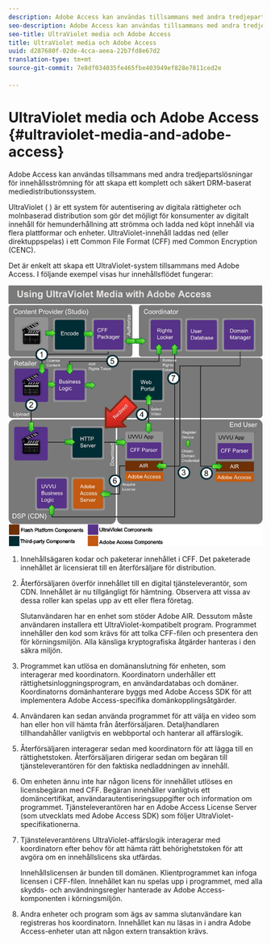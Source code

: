 ```yaml
---
description: Adobe Access kan användas tillsammans med andra tredjepartslösningar för innehållsströmning för att skapa ett komplett och säkert DRM-baserat mediedistributionssystem.
seo-description: Adobe Access kan användas tillsammans med andra tredjepartslösningar för innehållsströmning för att skapa ett komplett och säkert DRM-baserat mediedistributionssystem.
seo-title: UltraViolet media och Adobe Access
title: UltraViolet media och Adobe Access
uuid: d287680f-02de-4cca-aeea-22b7fd8e67d2
translation-type: tm+mt
source-git-commit: 7e8df034035fe465fbe403949ef828e7811ced2e

---
```



# UltraViolet media och Adobe Access {#ultraviolet-media-and-adobe-access}

Adobe Access kan användas tillsammans med andra tredjepartslösningar för innehållsströmning för att skapa ett komplett och säkert DRM-baserat mediedistributionssystem.

UltraViolet ( [](https://www.uvvu.com/)) är ett system för autentisering av digitala rättigheter och molnbaserad distribution som gör det möjligt för konsumenter av digitalt innehåll för hemunderhållning att strömma och ladda ned köpt innehåll via flera plattformar och enheter. UltraViolet-innehåll laddas ned (eller direktuppspelas) i ett Common File Format (CFF) med Common Encryption (CENC).

Det är enkelt att skapa ett UltraViolet-system tillsammans med Adobe Access. I följande exempel visas hur innehållsflödet fungerar:

<!--<a id="fig_cxy_dc2_44"></a>-->

![](assets/AdobeUV_web.png)

1. Innehållsägaren kodar och paketerar innehållet i CFF. Det paketerade innehållet är licensierat till en återförsäljare för distribution.
1. Återförsäljaren överför innehållet till en digital tjänsteleverantör, som CDN. Innehållet är nu tillgängligt för hämtning. Observera att vissa av dessa roller kan spelas upp av ett eller flera företag.

   Slutanvändaren har en enhet som stöder Adobe AIR. Dessutom måste användaren installera ett UltraViolet-kompatibelt program. Programmet innehåller den kod som krävs för att tolka CFF-filen och presentera den för körningsmiljön. Alla känsliga kryptografiska åtgärder hanteras i den säkra miljön.
1. Programmet kan utlösa en domänanslutning för enheten, som interagerar med koordinatorn. Koordinatorn underhåller ett rättighetsinloggningsprogram, en användardatabas och domäner. Koordinatorns domänhanterare byggs med Adobe Access SDK för att implementera Adobe Access-specifika domänkopplingsåtgärder.
1. Användaren kan sedan använda programmet för att välja en video som han eller hon vill hämta från återförsäljaren. Detaljhandlaren tillhandahåller vanligtvis en webbportal och hanterar all affärslogik.
1. Återförsäljaren interagerar sedan med koordinatorn för att lägga till en rättighetstoken. Återförsäljaren dirigerar sedan om begäran till tjänsteleverantören för den faktiska nedladdningen av innehåll.
1. Om enheten ännu inte har någon licens för innehållet utlöses en licensbegäran med CFF. Begäran innehåller vanligtvis ett domäncertifikat, användarautentiseringsuppgifter och information om programmet. Tjänsteleverantören har en Adobe Access License Server (som utvecklats med Adobe Access SDK) som följer UltraViolet-specifikationerna.
1. Tjänsteleverantörens UltraViolet-affärslogik interagerar med koordinatorn efter behov för att hämta rätt behörighetstoken för att avgöra om en innehållslicens ska utfärdas.

   Innehållslicensen är bunden till domänen. Klientprogrammet kan infoga licensen i CFF-filen. Innehållet kan nu spelas upp i programmet, med alla skydds- och användningsregler hanterade av Adobe Access-komponenten i körningsmiljön.
1. Andra enheter och program som ägs av samma slutanvändare kan registreras hos koordinatorn. Innehållet kan nu läsas in i andra Adobe Access-enheter utan att någon extern transaktion krävs.

